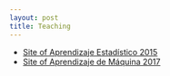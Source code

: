 ```yaml
---
layout: post
title: Teaching
---
```




- [Site of Aprendizaje Estadístico 2015](http://felipegonzalez.github.io/aprendizaje_estadistico_2015/)
- [Site of Aprendizaje de Máquina 2017](https://felipegonzalez.github.io/aprendizaje-maquina-2017/)
